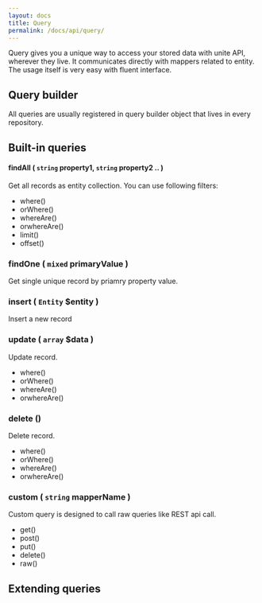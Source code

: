 ```yaml
---
layout: docs
title: Query
permalink: /docs/api/query/
---
```


Query gives you a unique way to access your stored data with unite API, wherever they live. It communicates directly with mappers related to entity. The usage itself is very easy with fluent interface.

## Query builder
All queries are usually registered in query builder object that lives in every repository.

## Built-in queries

#### findAll ( `string` property1, `string` property2 .. )
Get all records as entity collection. You can use following filters:
- where()
- orWhere()
- whereAre()
- orwhereAre()
- limit()
- offset()

### findOne ( `mixed` primaryValue )
Get single unique record by priamry property value.

### insert ( `Entity` $entity )
Insert a new record

### update ( `array` $data )
Update record.

- where()
- orWhere()
- whereAre()
- orwhereAre()

### delete ()
Delete record.

- where()
- orWhere()
- whereAre()
- orwhereAre()

### custom ( `string` mapperName )
Custom query is designed to call raw queries like REST api call.

- get()
- post()
- put()
- delete()
- raw()

## Extending queries